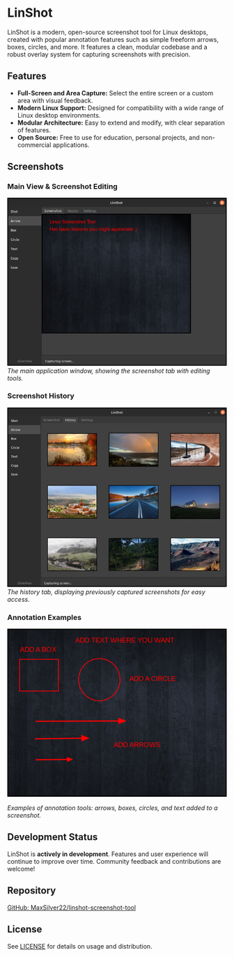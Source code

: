 # LinShot

LinShot is a modern, open-source screenshot tool for Linux desktops, created with popular annotation features such as simple freeform arrows, boxes, circles, and more. It features a clean, modular codebase and a robust overlay system for capturing screenshots with precision.

## Features
- **Full-Screen and Area Capture:** Select the entire screen or a custom area with visual feedback.
- **Modern Linux Support:** Designed for compatibility with a wide range of Linux desktop environments.
- **Modular Architecture:** Easy to extend and modify, with clear separation of features.
- **Open Source:** Free to use for education, personal projects, and non-commercial applications.

## Screenshots

### Main View & Screenshot Editing
![Main View and Screenshot Editing](screenshots/Screenshot1.png)
*The main application window, showing the screenshot tab with editing tools.*

### Screenshot History
![Screenshot History](screenshots/Screenshot2.png)
*The history tab, displaying previously captured screenshots for easy access.*

### Annotation Examples
![Annotation Examples](screenshots/Screenshot3.png)

*Examples of annotation tools: arrows, boxes, circles, and text added to a screenshot.*

## Development Status
LinShot is **actively in development**. Features and user experience will continue to improve over time. Community feedback and contributions are welcome!

## Repository
[GitHub: MaxSilver22/linshot-screenshot-tool](https://github.com/MaxSilver22/linshot-screenshot-tool)

## License
See [LICENSE](LICENSE) for details on usage and distribution. 